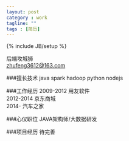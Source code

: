 ```yaml
---
layout: post
category : work
tagline: ""
tags : [简历]
---
```

{% include JB/setup %}

后端攻城狮<br/>
zhufeng3612@163.com

###擅长技术
java  spark  hadoop  python nodejs

###工作经历
2009-2012 用友软件<br/>
2012-2014 京东商城<br/>
2014-     汽车之家<br/>

###心仪职位
JAVA架构师/大数据研发

###项目经历
待完善